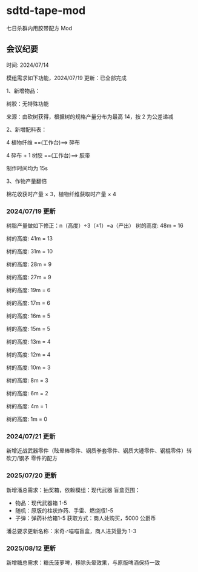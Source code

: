 # sdtd-tape-mod

七日杀群内用胶带配方 Mod

## 会议纪要

时间: 2024/07/14

模组需求如下功能，2024/07/19 更新：已全部完成

1、新增物品：

树胶：无特殊功能

来源：由砍树获得，根据树的规格产量分布为最高 14，按 2 为公差递减

2、新增配料表：

4 植物纤维 ==(工作台)==> 碎布

4 碎布 + 1 树胶 ==(工作台)==> 胶带

制作时间均为 15s

3、作物产量翻倍

棉花收获时产量 × 3，植物纤维获取时产量 × 4

### 2024/07/19 更新

树脂产量做如下修正：n（高度）÷3（±1）=a（产出）
树的高度: 48m  = 16

树的高度: 41m  = 13

树的高度: 31m  = 10

树的高度: 28m  = 9

树的高度: 27m  = 9

树的高度: 19m  = 6

树的高度: 17m  = 6

树的高度: 16m  = 5

树的高度: 15m  = 5

树的高度: 13m  = 4

树的高度: 12m  = 4

树的高度: 10m  = 3

树的高度: 8m  = 3

树的高度: 6m  = 2

树的高度: 4m  = 1

树的高度: 1m  = 0

### 2024/07/21 更新

新增近战武器零件（眩晕棒零件、钢质拳套零件、钢质大锤零件、钢棍零件）转 砍刀/钢矛 零件的配方

### 2025/07/20 更新

新增潘总需求：抽奖箱，依赖模组：现代武器
盲盒范围：

- 物品：现代武器箱 1-5
- 随机：原版的柱状炸药、手雷、燃烧瓶1-5
- 子弹：弹药补给箱1-5
获取方式：商人处购买，5000 公爵币

潘总要求更新名称：米奇♂喵喵盲盒，商人进货量为 1-3

### 2025/08/12 更新

新增糖总需求：糖氏菠萝啤，移除头晕效果，与原版啤酒保持一致
